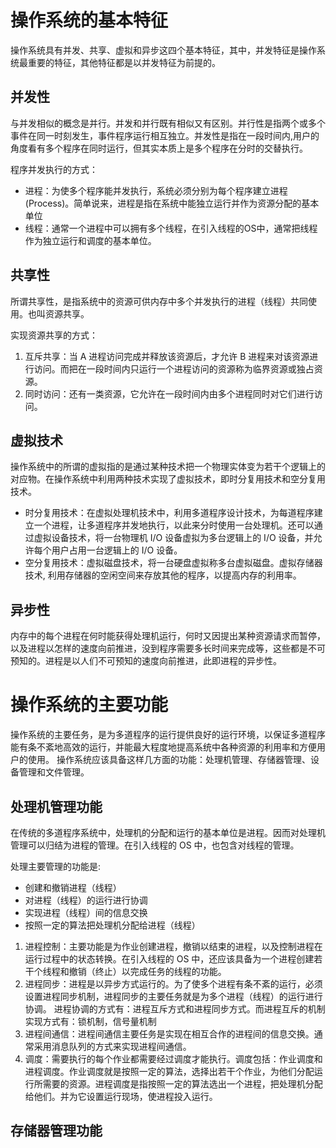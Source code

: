 # 操作系统的基本特征
操作系统具有并发、共享、虚拟和异步这四个基本特征，其中，并发特征是操作系统最重要的特征，其他特征都是以并发特征为前提的。

## 并发性
与并发相似的概念是并行。并发和并行既有相似又有区别。并行性是指两个或多个事件在同一时刻发生，事件程序运行相互独立。并发性是指在一段时间内,用户的角度看有多个程序在同时运行，但其实本质上是多个程序在分时的交替执行。

程序并发执行的方式：
- 进程：为使多个程序能并发执行，系统必须分别为每个程序建立进程(Process)。简单说来，进程是指在系统中能独立运行并作为资源分配的基本单位
- 线程：通常一个进程中可以拥有多个线程，在引入线程的OS中，通常把线程作为独立运行和调度的基本单位。

## 共享性
所谓共享性，是指系统中的资源可供内存中多个并发执行的进程（线程）共同使用。也叫资源共享。

实现资源共享的方式：

1. 互斥共享：当 A 进程访问完成并释放该资源后，才允许 B 进程来对该资源进行访问。而把在一段时间内只运行一个进程访问的资源称为临界资源或独占资源。
2. 同时访问：还有一类资源，它允许在一段时间内由多个进程同时对它们进行访问。

## 虚拟技术
操作系统中的所谓的虚拟指的是通过某种技术把一个物理实体变为若干个逻辑上的对应物。在操作系统中利用两种技术实现了虚拟技术，即时分复用技术和空分复用技术。

- 时分复用技术：在虚拟处理机技术中，利用多道程序设计技术，为每道程序建立一个进程，让多道程序并发地执行，以此来分时使用一台处理机。还可以通过虚拟设备技术，将一台物理机 I/O 设备虚拟为多台逻辑上的 I/O 设备，并允许每个用户占用一台逻辑上的 I/O 设备。
- 空分复用技术：虚拟磁盘技术，将一台硬盘虚拟称多台虚拟磁盘。虚拟存储器技术, 利用存储器的空闲空间来存放其他的程序，以提高内存的利用率。

## 异步性
内存中的每个进程在何时能获得处理机运行，何时又因提出某种资源请求而暂停，以及进程以怎样的速度向前推进，没到程序需要多长时间来完成等，这些都是不可预知的。进程是以人们不可预知的速度向前推进，此即进程的异步性。

# 操作系统的主要功能

操作系统的主要任务，是为多道程序的运行提供良好的运行环境，以保证多道程序能有条不紊地高效的运行，并能最大程度地提高系统中各种资源的利用率和方便用户的使用。
操作系统应该具备这样几方面的功能：处理机管理、存储器管理、设备管理和文件管理。

## 处理机管理功能

在传统的多道程序系统中，处理机的分配和运行的基本单位是进程。因而对处理机管理可以归结为进程的管理。在引入线程的 OS 中，也包含对线程的管理。

处理主要管理的功能是: 
- 创建和撤销进程（线程）
- 对进程（线程）的运行进行协调
- 实现进程（线程）间的信息交换
- 按照一定的算法把处理机分配给进程（线程）

1. 进程控制：主要功能是为作业创建进程，撤销以结束的进程，以及控制进程在运行过程中的状态转换。在引入线程的 OS 中，还应该具备为一个进程创建若干个线程和撤销（终止）以完成任务的线程的功能。
2. 进程同步：进程是以异步方式运行的。为了使多个进程有条不紊的运行，必须设置进程同步机制，进程同步的主要任务就是为多个进程（线程）的运行进行协调。
进程协调的方式有：进程互斥方式和进程同步方式。而进程互斥的机制实现方式有：锁机制，信号量机制
3. 进程间通信：进程间通信主要任务是实现在相互合作的进程间的信息交换。通常采用消息队列的方式来实现进程间通信。
4. 调度：需要执行的每个作业都需要经过调度才能执行。调度包括：作业调度和进程调度。作业调度就是按照一定的算法，选择出若干个作业，为他们分配运行所需要的资源。进程调度是指按照一定的算法选出一个进程，把处理机分配给他们。并为它设置运行现场，使进程投入运行。

## 存储器管理功能
